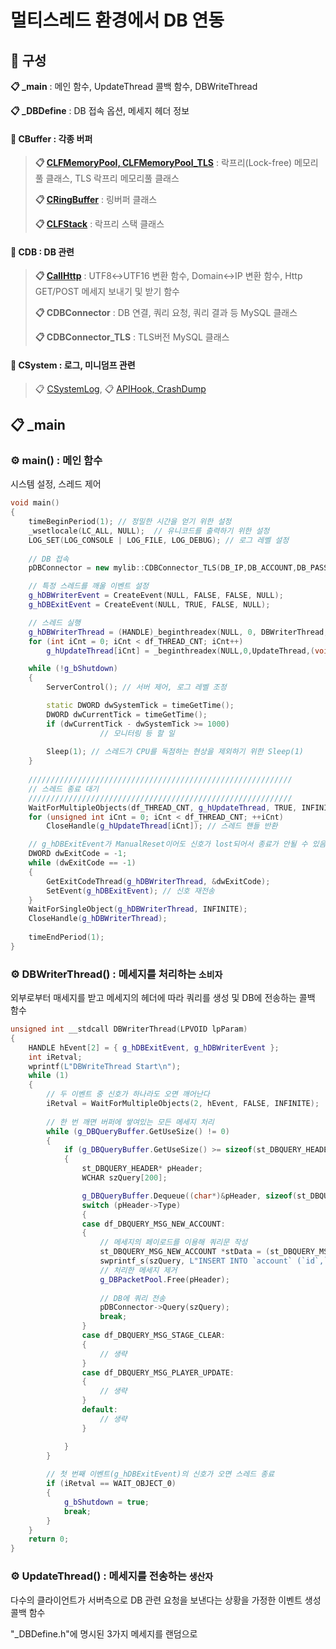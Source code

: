 # 멀티스레드 환경에서 DB 연동
## 📑 구성

**📋 _main** : 메인 함수, UpdateThread 콜백 함수, DBWriteThread

**📋 _DBDefine** : DB 접속 옵션, 메세지 헤더 정보

#### 📂 CBuffer : 각종 버퍼
> **📋 [CLFMemoryPool, CLFMemoryPool_TLS](https://github.com/kbm0996/-Pattern-MemoryPool)** : 락프리(Lock-free) 메모리풀 클래스, TLS 락프리 메모리풀 클래스
>
> **📋 [CRingBuffer](https://github.com/kbm0996/-DataStructure-RingBuffer)** : 링버퍼 클래스
>
> **📋 [CLFStack](https://github.com/kbm0996/-Pattern-MemoryPool)** : 락프리 스택 클래스

#### 📂 CDB : DB 관련
> **📋 [CallHttp](https://github.com/kbm0996/-SystemLink-CPPxPHPxDB)** : UTF8↔UTF16 변환 함수, Domain↔IP 변환 함수, Http GET/POST 메세지 보내기 및 받기 함수
>
> **📋 CDBConnector** : DB 연결, 쿼리 요청, 쿼리 결과 등 MySQL 클래스
>
> **📋 CDBConnector_TLS** : TLS버전 MySQL 클래스

#### 📂 CSystem : 로그, 미니덤프 관련
> 📋 [CSystemLog](https://github.com/kbm0996/-Utility-SystemLog), 📋 [APIHook, CrashDump](https://github.com/kbm0996/-Utility-Crashdump)

## 📋 _main
### ⚙ main() : 메인 함수

시스템 설정, 스레드 제어

```cpp
void main()
{
	timeBeginPeriod(1); // 정밀한 시간을 얻기 위한 설정
	_wsetlocale(LC_ALL, NULL);  // 유니코드를 출력하기 위한 설정
	LOG_SET(LOG_CONSOLE | LOG_FILE, LOG_DEBUG); // 로그 레벨 설정
	
	// DB 접속
	pDBConnector = new mylib::CDBConnector_TLS(DB_IP,DB_ACCOUNT,DB_PASS,DB_NAME,DB_PORT);

	// 특정 스레드를 깨울 이벤트 설정
	g_hDBWriterEvent = CreateEvent(NULL, FALSE, FALSE, NULL);
	g_hDBExitEvent = CreateEvent(NULL, TRUE, FALSE, NULL);

	// 스레드 실행
	g_hDBWriterThread = (HANDLE)_beginthreadex(NULL, 0, DBWriterThread, 0, 0, NULL);
	for (int iCnt = 0; iCnt < df_THREAD_CNT; iCnt++)
		g_hUpdateThread[iCnt] = _beginthreadex(NULL,0,UpdateThread,(void*)iCnt,0,0);

	while (!g_bShutdown)
	{
		ServerControl(); // 서버 제어, 로그 레벨 조정

		static DWORD dwSystemTick = timeGetTime();
		DWORD dwCurrentTick = timeGetTime();
		if (dwCurrentTick - dwSystemTick >= 1000)
            		// 모니터링 등 할 일
			
		Sleep(1); // 스레드가 CPU를 독점하는 현상을 제외하기 위한 Sleep(1)
	}
    
    ///////////////////////////////////////////////////////////
    // 스레드 종료 대기
    ///////////////////////////////////////////////////////////
	WaitForMultipleObjects(df_THREAD_CNT, g_hUpdateThread, TRUE, INFINITE);
	for (unsigned int iCnt = 0; iCnt < df_THREAD_CNT; ++iCnt)
		CloseHandle(g_hUpdateThread[iCnt]); // 스레드 핸들 반환

	// g_hDBExitEvent가 ManualReset이어도 신호가 lost되어서 종료가 안될 수 있음
	DWORD dwExitCode = -1;
	while (dwExitCode == -1)
	{
		GetExitCodeThread(g_hDBWriterThread, &dwExitCode);
		SetEvent(g_hDBExitEvent); // 신호 재전송
	}
	WaitForSingleObject(g_hDBWriterThread, INFINITE);
	CloseHandle(g_hDBWriterThread);
	
	timeEndPeriod(1);
}
```

### ⚙ DBWriterThread() : 메세지를 처리하는 `소비자`

 외부로부터 매세지를 받고 메세지의 헤더에 따라 쿼리를 생성 및 DB에 전송하는 콜백 함수

```cpp
unsigned int __stdcall DBWriterThread(LPVOID lpParam)
{
	HANDLE hEvent[2] = { g_hDBExitEvent, g_hDBWriterEvent };
	int iRetval;
	wprintf(L"DBWriteThread Start\n");
	while (1)
	{
		// 두 이벤트 중 신호가 하나라도 오면 깨어난다
		iRetval = WaitForMultipleObjects(2, hEvent, FALSE, INFINITE);
		
		// 한 번 깨면 버퍼에 쌓여있는 모든 메세지 처리
		while (g_DBQueryBuffer.GetUseSize() != 0)
		{
			if (g_DBQueryBuffer.GetUseSize() >= sizeof(st_DBQUERY_HEADER*))
			{
				st_DBQUERY_HEADER* pHeader;
				WCHAR szQuery[200];

				g_DBQueryBuffer.Dequeue((char*)&pHeader, sizeof(st_DBQUERY_HEADER*));
				switch (pHeader->Type)
				{
				case df_DBQUERY_MSG_NEW_ACCOUNT:
				{
					// 메세지의 페이로드를 이용해 쿼리문 작성
					st_DBQUERY_MSG_NEW_ACCOUNT *stData = (st_DBQUERY_MSG_NEW_ACCOUNT*)&pHeader->Message;
					swprintf_s(szQuery, L"INSERT INTO `account` (`id`,`password`) VALUES (\"%s\", \"%s\")", stData->szID, stData->szPassword);
					// 처리한 메세지 제거
					g_DBPacketPool.Free(pHeader);
					
					// DB에 쿼리 전송
					pDBConnector->Query(szQuery);
					break;
				}
				case df_DBQUERY_MSG_STAGE_CLEAR:
				{
					// 생략
				}
				case df_DBQUERY_MSG_PLAYER_UPDATE:
				{
					// 생략
				}
				default:
					// 생략
				}

			}
		}
		
		// 첫 번째 이벤트(g_hDBExitEvent)의 신호가 오면 스레드 종료
		if (iRetval == WAIT_OBJECT_0)
		{
			g_bShutdown = true;
			break;
		}
	}
	return 0;
}
```


### ⚙ UpdateThread() : 메세지를 전송하는 `생산자`

 다수의 클라이언트가 서버측으로 DB 관련 요청을 보낸다는 상황을 가정한 이벤트 생성 콜백 함수
 
 "\_DBDefine.h"에 명시된 3가지 메세지를 랜덤으로 
